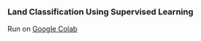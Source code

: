 ### Land Classification Using Supervised Learning



Run on [Google Colab](https://colab.research.google.com/github/bharatnilam/Land-Classification-Using-Supervised-Learning/blob/master/Pattern%20Recognition%20Mini%20Project%20-%20ENG17CS00(47%2C50%2C59).ipynb)
